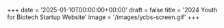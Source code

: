 +++
date = '2025-01-10T00:00:00+00:00'
draft = false
title = '2024 Youth for Biotech Startup Website'
image = '/images/ycbs-screen.gif'
+++
